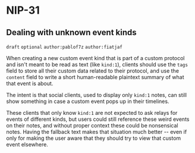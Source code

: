 NIP-31
======

Dealing with unknown event kinds
--------------------------------

`draft` `optional` `author:pablof7z` `author:fiatjaf`

When creating a new custom event kind that is part of a custom protocol and isn't meant to be read as text (like `kind:1`), clients should use the `tags` field to store all their custom data related to their protocol, and use the `content` field to write a short human-readable plaintext summary of what that event is about.

The intent is that social clients, used to display only `kind:1` notes, can still show something in case a custom event pops up in their timelines.

These clients that only know `kind:1` are not expected to ask relays for events of different kinds, but users could still reference these weird events on their notes, and without proper context these could be nonsensical notes. Having the fallback text makes that situation much better -- even if only for making the user aware that they should try to view that custom event elsewhere.
